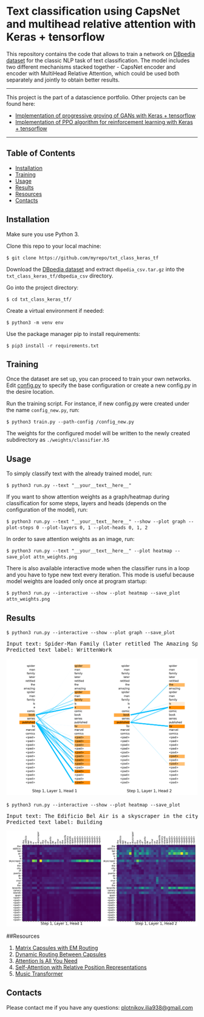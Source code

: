 # Text classification using CapsNet and multihead relative attention with Keras + tensorflow

This repository contains the code that allows to train a network 
on [DBpedia dataset](https://github.com/le-scientifique/torchDatasets/raw/master/dbpedia_csv.tar.gz) 
for the classic NLP task of text classification. The model includes two different mechanisms 
stacked together - CapsNet encoder and encoder with MultiHead Relative Attention, which could be 
used both separately and jointly to obtain better results. 

---
This project is the part of a datascience portfolio. Other projects can be found here:
* [Implementation of progressive groving of GANs with Keras + tensorflow](link1)
* [Implementation of PPO algorithm for reinforcement learning with Keras + tensorflow](link2)
---

## Table of Contents
  * [Installation](#installation)
  * [Training](#training)
  * [Usage](#usage)
  * [Results](#results)
  * [Resources](#resources) 
  * [Contacts](#contacts)   
  
## Installation
Make sure you use Python 3.

Clone this repo to your local machine:
```
$ git clone https://github.com/myrepo/txt_class_keras_tf
```
Download the [DBpedia dataset](https://github.com/le-scientifique/torchDatasets/raw/master/dbpedia_csv.tar.gz) 
and extract `dbpedia_csv.tar.gz` into the `txt_class_keras_tf/dbpedia_csv` directory.

Go into the project directory:
```
$ cd txt_class_keras_tf/
```
Create a virtual environment if needed:
```
$ python3 -m venv env
```
Use the package manager pip to install requirements:
```
$ pip3 install -r requirements.txt
```

## Training   
Once the dataset are set up, you can proceed to train your own networks.
Edit [config.py](config.py) to specify the base configuration or create a new config.py in the desire location.

Run the training script. For instance, if new config.py were created under the name `config_new.py`, run:
```
$ python3 train.py --path-config /config_new.py
```
The weights for the configured model will be written to the newly created subdirectory as `./weights/classifier.h5` 
    
## Usage
To simply classify text with the already trained model, run:
```
$ python3 run.py --text "__your__text__here__"
```
If you want to show attention weights as a graph/heatmap during classification for some steps, layers 
and heads (depends on the configuration of the model), run:
```
$ python3 run.py --text "__your__text__here__" --show --plot graph --plot-steps 0 --plot-layers 0, 1 --plot-heads 0, 1, 2
```
In order to save attention weights as an image, run:
```
$ python3 run.py --text "__your__text__here__" --plot heatmap --save_plot attn_weights.png
```
There is also available interactive mode when the classifier runs in a loop 
and you have to type new text every iteration. This mode is useful because model weights are loaded only once at program startup:
```
$ python3 run.py --interactive --show --plot heatmap --save_plot attn_weights.png
```

## Results
```
$ python3 run.py --interactive --show --plot graph --save_plot
```

<pre><samp>Input text: Spider-Man Family (later retitled The Amazing Spider-Man Family) is a comic book series published by Marvel Comics 
Predicted text label: WrittenWork</samp></pre>

<p align="center">
    <img src="results/graph_written-work.png" width="640"\>
</p>

```
$ python3 run.py --interactive --show --plot heatmap --save_plot
```

<pre><samp>Input text: The Edificio Bel Air is a skyscraper in the city of Puerto de la Cruz on the Tenerife Canary Islands Spain
Predicted text label: Building</samp></pre>

<p align="center">
    <img src="results/heatmap_building.png" width="640"\>
</p>

##Resources
1. [Matrix Capsules with EM Routing](https://openreview.net/forum?id=HJWLfGWRb)
2. [Dynamic Routing Between Capsules](https://arxiv.org/abs/1710.09829)
3. [Attention Is All You Need](https://arxiv.org/abs/1706.03762)
4. [Self-Attention with Relative Position Representations](https://arxiv.org/abs/1803.02155)
5. [Music Transformer](https://arxiv.org/abs/1809.04281)

## Contacts
Please contact me if you have any questions:  [plotnikov.ilia938@gmail.com](mailto:plotnikov.ilia938@gmail.com)

